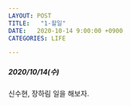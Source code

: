 ```yaml
---
LAYOUT: POST
TITLE:   "1-할일"
DATE:   2020-10-14 9:00:00 +0900
CATEGORIES: LIFE

---
```




#####  2020/10/14(수)


신수현, 장하림 일을 해보자.


